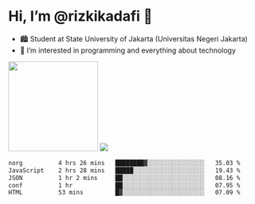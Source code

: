 # Hi, I’m @rizkikadafi 👋
- 🏙 Student at State University of Jakarta (Universitas Negeri Jakarta)
- 👀 I’m interested in programming and everything about technology
<img height="180em" src="https://github-readme-stats.vercel.app/api?username=rizkikadafi&show_icons=true&hide_border=true&&count_private=true&include_all_commits=true" />
<img src="https://github-readme-stats.vercel.app/api/top-langs/?username=rizkikadafi&show_icons=true&hide_border=true&&count_private=true&include_all_commits=true" />

<!--START_SECTION:waka-->

```txt
norg          4 hrs 26 mins   ████████▓░░░░░░░░░░░░░░░░   35.03 %
JavaScript    2 hrs 28 mins   █████░░░░░░░░░░░░░░░░░░░░   19.43 %
JSON          1 hr 2 mins     ██░░░░░░░░░░░░░░░░░░░░░░░   08.16 %
conf          1 hr            ██░░░░░░░░░░░░░░░░░░░░░░░   07.95 %
HTML          53 mins         █▓░░░░░░░░░░░░░░░░░░░░░░░   07.09 %
```

<!--END_SECTION:waka-->

<!---
rizkikadafi/rizkikadafi is a ✨ special ✨ repository because its `README.md` (this file) appears on your GitHub profile.
You can click the Preview link to take a look at your changes.
--->
